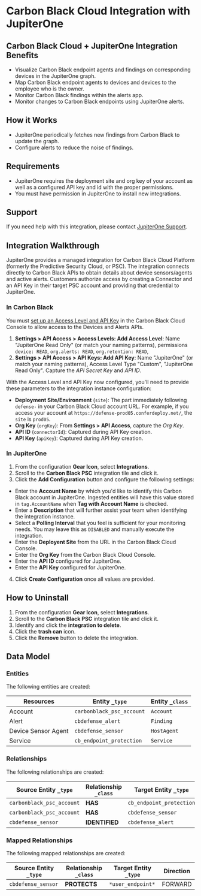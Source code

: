 # Carbon Black Cloud Integration with JupiterOne

## Carbon Black Cloud + JupiterOne Integration Benefits

- Visualize Carbon Black endpoint agents and findings on corresponding devices in the JupiterOne graph.
- Map Carbon Black endpoint agents to devices and devices to the employee who is
  the owner.
- Monitor Carbon Black findings within the alerts app.
- Monitor changes to Carbon Black endpoints using JupiterOne alerts.

## How it Works

- JupiterOne periodically fetches new findings from Carbon Black to update the
  graph.
- Configure alerts to reduce the noise of findings.

## Requirements

- JupiterOne requires the deployment site and org key of your account as well as
  a configured API key and id with the proper permissions.
- You must have permission in JupiterOne to install new integrations.

## Support

If you need help with this integration, please contact
[JupiterOne Support](https://community.askj1.com).

## Integration Walkthrough

JupiterOne provides a managed integration for Carbon Black Cloud Platform
(formerly the Predictive Security Cloud, or PSC). The integration connects
directly to Carbon Black APIs to obtain details about device sensors/agents and
active alerts. Customers authorize access by creating a Connector and an API Key
in their target PSC account and providing that credential to JupiterOne.

### In Carbon Black

You must [set up an Access Level and API Key][1] in the Carbon Black Cloud
Console to allow access to the Devices and Alerts APIs.

1. **Settings > API Access > Access Levels: Add Access Level**: Name "JupiterOne
   Read Only" (or match your naming patterns), permissions `device: READ`,
   `org.alerts: READ`, `org.retention: READ`,
2. **Settings > API Access > API Keys: Add API Key**: Name "JupiterOne" (or
   match your naming patterns), Access Level Type "Custom", "JupiterOne Read
   Only". Capture the _API Secret Key_ and _API ID_.

With the Access Level and API Key now configured, you'll need to provide these
parameters to the integration instance configuration:

- **Deployment Site/Environment** (`site`): The part immediately following
  `defense-` in your Carbon Black Cloud account URL. For example, if you access
  your account at `https://defense-prod05.conferdeploy.net/`, the `site` is
  `prod05`.
- **Org Key** (`orgKey`): From **Settings > API Access**, capture the _Org Key_.
- **API ID** (`connectorId`): Captured during API Key creation.
- **API Key** (`apiKey`): Captured during API Key creation.

### In JupiterOne

1. From the configuration **Gear Icon**, select **Integrations**.
2. Scroll to the **Carbon Black PSC** integration tile and click it.
3. Click the **Add Configuration** button and configure the following settings:

- Enter the **Account Name** by which you'd like to identify this Carbon Black
  account in JupiterOne. Ingested entities will have this value stored in
  `tag.AccountName` when **Tag with Account Name** is checked.
- Enter a **Description** that will further assist your team when identifying
  the integration instance.
- Select a **Polling Interval** that you feel is sufficient for your monitoring
  needs. You may leave this as `DISABLED` and manually execute the integration.
- Enter the **Deployent Site** from the URL in the Carbon Black Cloud Console.
- Enter the **Org Key** from the Carbon Black Cloud Console.
- Enter the **API ID** configured for JupiterOne.
- Enter the **API Key** configured for JupiterOne.

4. Click **Create Configuration** once all values are provided.

## How to Uninstall

1. From the configuration **Gear Icon**, select **Integrations**.
2. Scroll to the **Carbon Black PSC** integration tile and click it.
3. Identify and click the **integration to delete**.
4. Click the **trash can** icon.
5. Click the **Remove** button to delete the integration.

[1]: https://developer.carbonblack.com/reference/carbon-black-cloud/authentication/

<!-- {J1_DOCUMENTATION_MARKER_START} -->
<!--
********************************************************************************
NOTE: ALL OF THE FOLLOWING DOCUMENTATION IS GENERATED USING THE
"j1-integration document" COMMAND. DO NOT EDIT BY HAND! PLEASE SEE THE DEVELOPER
DOCUMENTATION FOR USAGE INFORMATION:

https://github.com/JupiterOne/sdk/blob/main/docs/integrations/development.md
********************************************************************************
-->

## Data Model

### Entities

The following entities are created:

| Resources           | Entity `_type`            | Entity `_class` |
| ------------------- | ------------------------- | --------------- |
| Account             | `carbonblack_psc_account` | `Account`       |
| Alert               | `cbdefense_alert`         | `Finding`       |
| Device Sensor Agent | `cbdefense_sensor`        | `HostAgent`     |
| Service             | `cb_endpoint_protection`  | `Service`       |

### Relationships

The following relationships are created:

| Source Entity `_type`     | Relationship `_class` | Target Entity `_type`    |
| ------------------------- | --------------------- | ------------------------ |
| `carbonblack_psc_account` | **HAS**               | `cb_endpoint_protection` |
| `carbonblack_psc_account` | **HAS**               | `cbdefense_sensor`       |
| `cbdefense_sensor`        | **IDENTIFIED**        | `cbdefense_alert`        |

### Mapped Relationships

The following mapped relationships are created:

| Source Entity `_type` | Relationship `_class` | Target Entity `_type` | Direction |
| --------------------- | --------------------- | --------------------- | --------- |
| `cbdefense_sensor`    | **PROTECTS**          | `*user_endpoint*`     | FORWARD   |

<!--
********************************************************************************
END OF GENERATED DOCUMENTATION AFTER BELOW MARKER
********************************************************************************
-->
<!-- {J1_DOCUMENTATION_MARKER_END} -->

